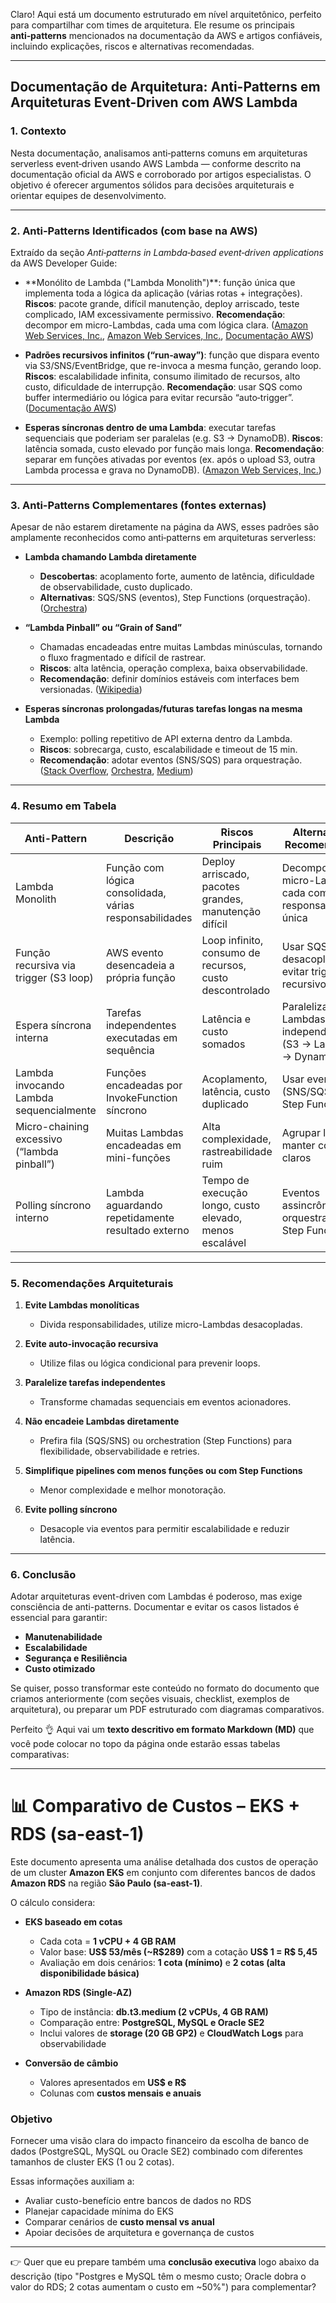 Claro! Aqui está um documento estruturado em nível arquitetônico, perfeito para compartilhar com times de arquitetura. Ele resume os principais **anti‑patterns** mencionados na documentação da AWS e artigos confiáveis, incluindo explicações, riscos e alternativas recomendadas.

---

## Documentação de Arquitetura: Anti-Patterns em Arquiteturas Event-Driven com AWS Lambda

### 1. Contexto

Nesta documentação, analisamos anti‑patterns comuns em arquiteturas serverless event‑driven usando AWS Lambda — conforme descrito na documentação oficial da AWS e corroborado por artigos especialistas. O objetivo é oferecer argumentos sólidos para decisões arquiteturais e orientar equipes de desenvolvimento.

---

### 2. Anti-Patterns Identificados (com base na AWS)

Extraído da seção *Anti‑patterns in Lambda‑based event‑driven applications* da AWS Developer Guide:

* \*\*Monólito de Lambda ("Lambda Monolith")\*\*: função única que implementa toda a lógica da aplicação (várias rotas + integrações).
  **Riscos**: pacote grande, difícil manutenção, deploy arriscado, teste complicado, IAM excessivamente permissivo.
  **Recomendação**: decompor em micro-Lambdas, cada uma com lógica clara. ([Amazon Web Services, Inc.][1], [Amazon Web Services, Inc.][2], [Documentação AWS][3])

* **Padrões recursivos infinitos (“run‑away”)**: função que dispara evento via S3/SNS/EventBridge, que re-invoca a mesma função, gerando loop.
  **Riscos**: escalabilidade infinita, consumo ilimitado de recursos, alto custo, dificuldade de interrupção.
  **Recomendação**: usar SQS como buffer intermediário ou lógica para evitar recursão “auto‑trigger”. ([Documentação AWS][3])

* **Esperas síncronas dentro de uma Lambda**: executar tarefas sequenciais que poderiam ser paralelas (e.g. S3 → DynamoDB).
  **Riscos**: latência somada, custo elevado por função mais longa.
  **Recomendação**: separar em funções ativadas por eventos (ex. após o upload S3, outra Lambda processa e grava no DynamoDB). ([Amazon Web Services, Inc.][2])

---

### 3. Anti-Patterns Complementares (fontes externas)

Apesar de não estarem diretamente na página da AWS, esses padrões são amplamente reconhecidos como anti‑patterns em arquiteturas serverless:

* **Lambda chamando Lambda diretamente**

  * **Descobertas**: acoplamento forte, aumento de latência, dificuldade de observabilidade, custo duplicado.
  * **Alternativas**: SQS/SNS (eventos), Step Functions (orquestração). ([Orchestra][4])

* **“Lambda Pinball” ou “Grain of Sand”**

  * Chamadas encadeadas entre muitas Lambdas minúsculas, tornando o fluxo fragmentado e difícil de rastrear.
  * **Riscos**: alta latência, operação complexa, baixa observabilidade.
  * **Recomendação**: definir domínios estáveis com interfaces bem versionadas. ([Wikipedia][5])

* **Esperas síncronas prolongadas/futuras tarefas longas na mesma Lambda**

  * Exemplo: polling repetitivo de API externa dentro da Lambda.
  * **Riscos**: sobrecarga, custo, escalabilidade e timeout de 15 min.
  * **Recomendação**: adotar eventos (SNS/SQS) para orquestração. ([Stack Overflow][6], [Orchestra][7], [Medium][8])

---

### 4. Resumo em Tabela

| Anti-Pattern                                | Descrição                                               | Riscos Principais                                       | Alternativas Recomendadas                                      |
| ------------------------------------------- | ------------------------------------------------------- | ------------------------------------------------------- | -------------------------------------------------------------- |
| Lambda Monolith                             | Função com lógica consolidada, várias responsabilidades | Deploy arriscado, pacotes grandes, manutenção difícil   | Decompor em micro-Lambdas, cada com responsabilidade única     |
| Função recursiva via trigger (S3 loop)      | AWS evento desencadeia a própria função                 | Loop infinito, consumo de recursos, custo descontrolado | Usar SQS para desacoplar, evitar triggers recursivos           |
| Espera síncrona interna                     | Tarefas independentes executadas em sequência           | Latência e custo somados                                | Paralelizar com Lambdas independentes (S3 → Lambda → DynamoDB) |
| Lambda invocando Lambda sequencialmente     | Funções encadeadas por InvokeFunction síncrono          | Acoplamento, latência, custo duplicado                  | Usar eventos (SNS/SQS) ou Step Functions                       |
| Micro-chaining excessivo (“lambda pinball”) | Muitas Lambdas encadeadas em mini-funções               | Alta complexidade, rastreabilidade ruim                 | Agrupar lógica, manter contratos claros                        |
| Polling síncrono interno                    | Lambda aguardando repetidamente resultado externo       | Tempo de execução longo, custo elevado, menos escalável | Eventos assincrônicos, orquestração via Step Functions         |

---

### 5. Recomendações Arquiteturais

1. **Evite Lambdas monolíticas**

   * Divida responsabilidades, utilize micro-Lambdas desacopladas.

2. **Evite auto-invocação recursiva**

   * Utilize filas ou lógica condicional para prevenir loops.

3. **Paralelize tarefas independentes**

   * Transforme chamadas sequenciais em eventos acionadores.

4. **Não encadeie Lambdas diretamente**

   * Prefira fila (SQS/SNS) ou orchestration (Step Functions) para flexibilidade, observabilidade e retries.

5. **Simplifique pipelines com menos funções ou com Step Functions**

   * Menor complexidade e melhor monotoração.

6. **Evite polling síncrono**

   * Desacople via eventos para permitir escalabilidade e reduzir latência.

---

### 6. Conclusão

Adotar arquiteturas event-driven com Lambdas é poderoso, mas exige consciência de anti-patterns. Documentar e evitar os casos listados é essencial para garantir:

* **Manutenabilidade**
* **Escalabilidade**
* **Segurança e Resiliência**
* **Custo otimizado**

Se quiser, posso transformar este conteúdo no formato do documento que criamos anteriormente (com seções visuais, checklist, exemplos de arquitetura), ou preparar um PDF estruturado com diagramas comparativos.

[1]: https://aws.amazon.com/blogs/compute/operating-lambda-anti-patterns-in-event-driven-architectures-part-3/?utm_source=chatgpt.com "Operating Lambda: Anti-patterns in event-driven ..."
[2]: https://aws.amazon.com/blogs/compute/implementing-aws-lambda-error-handling-patterns/?utm_source=chatgpt.com "Implementing AWS Lambda error handling patterns"
[3]: https://docs.aws.amazon.com/lambda/latest/dg/concepts-event-driven-architectures.html?utm_source=chatgpt.com "Creating event-driven architectures with Lambda"
[4]: https://www.getorchestra.io/guides/lambda-anti-pattern-functions-calling-functions?utm_source=chatgpt.com "Lambda Anti-Pattern: Functions Calling Functions"
[5]: https://en.wikipedia.org/wiki/Serverless_computing?utm_source=chatgpt.com "Serverless computing"
[6]: https://stackoverflow.com/questions/68234638/how-to-use-event-driven-architecture-to-remove-api-based-lambda-calling-another?utm_source=chatgpt.com "How to use Event-Driven architecture to remove \"api-based ..."
[7]: https://www.getorchestra.io/guides/anti-pattern-in-aws-lambda-synchronous-waiting-within-a-function?utm_source=chatgpt.com "Anti-Pattern in AWS Lambda: Synchronous Waiting within ..."
[8]: https://medium.com/%40gedeon.dominguez/the-serverless-trap-anti-patterns-in-aws-lambda-and-azure-functions-540c903c4513?utm_source=chatgpt.com "The Serverless Trap: Anti-Patterns in AWS Lambda and ..."





















Perfeito 👌
Aqui vai um **texto descritivo em formato Markdown (MD)** que você pode colocar no topo da página onde estarão essas tabelas comparativas:

---

# 📊 Comparativo de Custos – EKS + RDS (sa-east-1)

Este documento apresenta uma análise detalhada dos custos de operação de um cluster **Amazon EKS** em conjunto com diferentes bancos de dados **Amazon RDS** na região **São Paulo (sa-east-1)**.

O cálculo considera:

* **EKS baseado em cotas**

  * Cada cota = **1 vCPU + 4 GB RAM**
  * Valor base: **US\$ 53/mês (\~R\$289)** com a cotação **US\$ 1 = R\$ 5,45**
  * Avaliação em dois cenários: **1 cota (mínimo)** e **2 cotas (alta disponibilidade básica)**

* **Amazon RDS (Single-AZ)**

  * Tipo de instância: **db.t3.medium (2 vCPUs, 4 GB RAM)**
  * Comparação entre: **PostgreSQL, MySQL e Oracle SE2**
  * Inclui valores de **storage (20 GB GP2)** e **CloudWatch Logs** para observabilidade

* **Conversão de câmbio**

  * Valores apresentados em **US\$ e R\$**
  * Colunas com **custos mensais e anuais**

### Objetivo

Fornecer uma visão clara do impacto financeiro da escolha de banco de dados (PostgreSQL, MySQL ou Oracle SE2) combinado com diferentes tamanhos de cluster EKS (1 ou 2 cotas).

Essas informações auxiliam a:

* Avaliar custo-benefício entre bancos de dados no RDS
* Planejar capacidade mínima do EKS
* Comparar cenários de **custo mensal vs anual**
* Apoiar decisões de arquitetura e governança de custos

---

👉 Quer que eu prepare também uma **conclusão executiva** logo abaixo da descrição (tipo "Postgres e MySQL têm o mesmo custo; Oracle dobra o valor do RDS; 2 cotas aumentam o custo em \~50%") para complementar?

